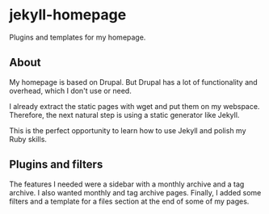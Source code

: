 # jekyll-homepage

Plugins and templates for my homepage.

## About

My homepage is based on Drupal. But Drupal has a lot of functionality
and overhead, which I don't use or need.

I already extract the static pages with wget and put them on my
webspace. Therefore, the next natural step is using a static generator
like Jekyll.

This is the perfect opportunity to learn how to use Jekyll and polish
my Ruby skills.

## Plugins and filters

The features I needed were a sidebar with a monthly archive and a tag
archive. I also wanted monthly and tag archive pages. Finally, I added
some filters and a template for a files section at the end of some of
my pages.
